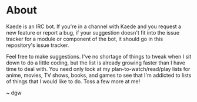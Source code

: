# About
Kaede is an IRC bot. If you're in a channel with Kaede and you request a new feature or report a bug,
if your suggestion doesn't fit into the issue tracker for a module or component of the bot, it should
go in this repository's issue tracker.

Feel free to make suggestions. I've no shortage of things to tweak when I sit down to do a little coding,
but the list is already growing faster than I have time to deal with. You need only look at my
plan-to-watch/read/play lists for anime, movies, TV shows, books, and games to see that I'm addicted to
lists of things that I would like to do. Toss a few more at me!

~ dgw
